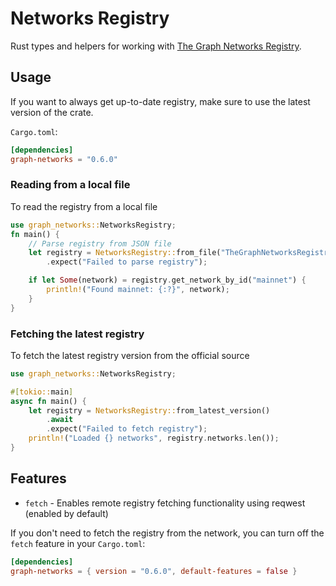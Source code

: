 # Networks Registry

Rust types and helpers for working with [The Graph Networks Registry](https://github.com/graphprotocol/networks-registry).

## Usage
If you want to always get up-to-date registry, make sure to use the latest version of the crate.

`Cargo.toml`:
```toml
[dependencies]
graph-networks = "0.6.0"
```

### Reading from a local file

To read the registry from a local file

```rust
use graph_networks::NetworksRegistry;
fn main() {
    // Parse registry from JSON file
    let registry = NetworksRegistry::from_file("TheGraphNetworksRegistry_v0_5_3.json")
        .expect("Failed to parse registry");

    if let Some(network) = registry.get_network_by_id("mainnet") {
        println!("Found mainnet: {:?}", network);
    }
}

```


### Fetching the latest registry

To fetch the latest registry version from the official source


```rust
use graph_networks::NetworksRegistry;

#[tokio::main]
async fn main() {
    let registry = NetworksRegistry::from_latest_version()
        .await
        .expect("Failed to fetch registry");
    println!("Loaded {} networks", registry.networks.len());
}
```

## Features

- `fetch` - Enables remote registry fetching functionality using reqwest (enabled by default)

If you don't need to fetch the registry from the network, you can turn off the `fetch` feature in your `Cargo.toml`:

```toml
[dependencies]
graph-networks = { version = "0.6.0", default-features = false }
```
